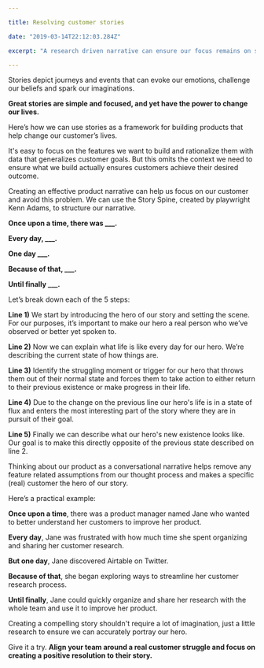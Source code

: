 ```yaml
---

title: Resolving customer stories

date: "2019-03-14T22:12:03.284Z"

excerpt: "A research driven narrative can ensure our focus remains on solving real customer problems rather than projecting our own solution bias on the features we build."

---
```


Stories depict journeys and events that can evoke our emotions, challenge our beliefs and spark our imaginations.

**Great stories are simple and focused, and yet have the power to change our lives.**

Here’s how we can use stories as a framework for building products that help change our customer’s lives.

It's easy to focus on the features we want to build and rationalize them with data that generalizes customer goals. But this omits the context we need to ensure what we build actually ensures customers achieve their desired outcome.

Creating an effective product narrative can help us focus on our customer and avoid this problem. We can use the Story Spine, created by playwright Kenn Adams, to structure our narrative.
 

**Once upon a time, there was ___.**

**Every day, ___.**

**One day ___.**

**Because of that, ___.**

**Until finally ___.**

Let’s break down each of the 5 steps:

**Line 1)** We start by introducing the hero of our story and setting the scene. For our purposes, it’s important to make our hero a real person who we’ve observed or better yet spoken to.

**Line 2)** Now we can explain what life is like every day for our hero. We’re describing the current state of how things are.

**Line 3)** Identify the struggling moment or trigger for our hero that throws them out of their normal state and forces them to take action to either return to their previous existence or make progress in their life.

**Line 4)** Due to the change on the previous line our hero's life is in a state of flux and enters the most interesting part of the story where they are in pursuit of their goal.

**Line 5)** Finally we can describe what our hero's new existence looks like. Our goal is to make this directly opposite of the previous state described on line 2.


Thinking about our product as a conversational narrative helps remove any feature related assumptions from our thought process and makes a specific (real) customer the hero of our story.


Here’s a practical example:

**Once upon a time**, there was a product manager named Jane who wanted to better understand her customers to improve her product.

**Every day**, Jane was frustrated with how much time she spent organizing and sharing her customer research.

**But one day**, Jane discovered Airtable on Twitter.

**Because of that**, she began exploring ways to streamline her customer research process.

**Until finally**, Jane could quickly organize and share her research with the whole team and use it to improve her product.


Creating a compelling story shouldn't require a lot of imagination, just a little research to ensure we can accurately portray our hero. 

Give it a try. **Align your team around a real customer struggle and focus on creating a positive resolution to their story.** 